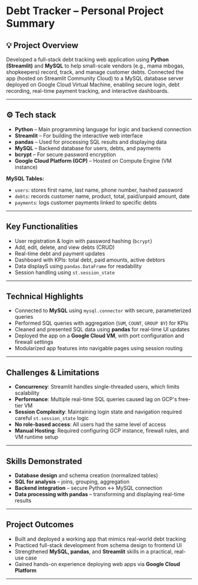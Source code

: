 #  Debt Tracker – Personal Project Summary

## 💡 Project Overview  
Developed a full-stack debt tracking web application using **Python (Streamlit)** and **MySQL** to help small-scale vendors (e.g., mama mbogas, shopkeepers) record, track, and manage customer debts. Connected the app (hosted on Streamlit Community Cloud) to a MySQL database server deployed on Google Cloud Virtual Machine, enabling secure login, debt recording, real-time payment tracking, and interactive dashboards.

---

## ⚙️ Tech stack
- **Python** – Main programming language for logic and backend connection
- **Streamlit** – For building the interactive web interface
- **pandas** – Used for processing SQL results and displaying data
- **MySQL** – Backend database for users, debts, and payments
- **bcrypt** – For secure password encryption
- **Google Cloud Platform (GCP)** – Hosted on Compute Engine (VM instance)

**MySQL Tables:**
- `users`: stores first name, last name, phone number, hashed password
- `debts`: records customer name, product, total, paid/unpaid amount, date
- `payments`: logs customer payments linked to specific debts

---

## Key Functionalities
-  User registration & login with password hashing (`bcrypt`)
-  Add, edit, delete, and view debts (CRUD)
-  Real-time debt and payment updates
-  Dashboard with KPIs: total debt, paid amounts, active debtors
-  Data displayS using `pandas.DataFrame` for readability
-  Session handling using `st.session_state`

---

## Technical Highlights
- Connected to **MySQL** using `mysql.connector` with secure, parameterized queries
- Performed SQL queries with aggregation (`SUM`, `COUNT`, `GROUP BY`) for KPIs
- Cleaned and presented SQL data using **pandas** for real-time UI updates
- Deployed the app on a **Google Cloud VM**, with port configuration and firewall settings
- Modularized app features into navigable pages using session routing

---

## Challenges & Limitations
-  **Concurrency**: Streamlit handles single-threaded users, which limits scalability
-  **Performance**: Multiple real-time SQL queries caused lag on GCP's free-tier VM
-  **Session Complexity**: Maintaining login state and navigation required careful `st.session_state` logic
-  **No role-based access**: All users had the same level of access
-  **Manual Hosting**: Required configuring GCP instance, firewall rules, and VM runtime setup

---

## Skills Demonstrated
-  **Database design** and schema creation (normalized tables)
-  **SQL for analysis** – joins, grouping, aggregation
-  **Backend integration** – secure Python ↔ MySQL connection
-  **Data processing with pandas** – transforming and displaying real-time results


---

## Project Outcomes
- Built and deployed a working app that mimics real-world debt tracking
- Practiced full-stack development from schema design to frontend UI
- Strengthened **MySQL, pandas**, and **Streamlit** skills in a practical, real-use case
- Gained hands-on experience deploying web apps via **Google Cloud Platform**

---



